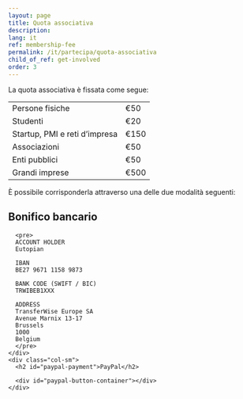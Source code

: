 ```yaml
---
layout: page
title: Quota associativa
description:
lang: it
ref: membership-fee
permalink: /it/partecipa/quota-associativa
child_of_ref: get-involved
order: 3
---
```


La quota associativa è fissata come segue:

<table class="table">
  <tbody>
    <tr>
      <td>Persone fisiche</td>
      <td>€50</td>
    </tr>
    <tr>
      <td>Studenti</td>
      <td>€20</td>
    </tr>
    <tr>
      <td>Startup, PMI e reti d’impresa</td>
      <td>€150</td>
    </tr>
    <tr>
      <td>Associazioni</td>
      <td>€50</td>
    </tr>
    <tr>
      <td>Enti pubblici</td>
      <td>€50</td>
    </tr>
    <tr>
      <td>Grandi imprese</td>
      <td>€500</td>
    </tr>
  </tbody>
</table>

È possibile corrisponderla attraverso una delle due modalità seguenti:

<div class="container">
  <div class="row">
    <div class="col-sm">
      <h2 id="wire-transfer">Bonifico bancario</h2>
      
      <pre>
      ACCOUNT HOLDER
      Eutopian
      
      IBAN
      BE27 9671 1158 9873
      
      BANK CODE (SWIFT / BIC)
      TRWIBEB1XXX
      
      ADDRESS
      TransferWise Europe SA
      Avenue Marnix 13-17
      Brussels
      1000
      Belgium
      </pre>
    </div>
    <div class="col-sm">
      <h2 id="paypal-payment">PayPal</h2>
      
      <div id="paypal-button-container"></div>
    </div>
  </div>
</div>

<script src="https://www.paypal.com/sdk/js?client-id=AXPsjHSz9jJpvLxZcInFXlj1GFtu8bG52R2b4VEF7-DfExMXr7KK9ICq-I2NSerIRbFAJiwM7O-tLlGS&currency=EUR" data-sdk-integration-source="button-factory"></script>
<script>
  paypal.Buttons({
      style: {
          shape: 'rect',
          color: 'gold',
          layout: 'horizontal',
          label: 'paypal',

      },
      createOrder: function(data, actions) {
          return actions.order.create({
              purchase_units: [{
                  amount: {
                      value: '20'
                  }
              }, {
                  amount: {
                      value: '50'
                  }
              }]
          });
      },
      onApprove: function(data, actions) {
          return actions.order.capture().then(function(details) {
              alert('Transaction completed by ' + details.payer.name.given_name + '!');
          });
      }
  }).render('#paypal-button-container');
</script>
